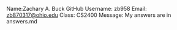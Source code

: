 Name:Zachary A. Buck 
GitHub Username: zb958
Email: zb870317@ohio.edu
Class: CS2400
Message: My answers are in answers.md


